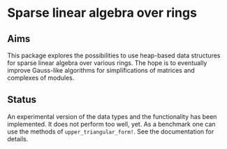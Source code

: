# Sparse linear algebra over rings

## Aims

This package explores the possibilities to use heap-based data structures 
for sparse linear algebra over various rings. The hope is to eventually 
improve Gauss-like algorithms for simplifications of matrices and 
complexes of modules.

## Status

An experimental version of the data types and the functionality has been 
implemented. It does not perform too well, yet. As a benchmark one can use 
the methods of `upper_triangular_form!`. See the documentation for details.

